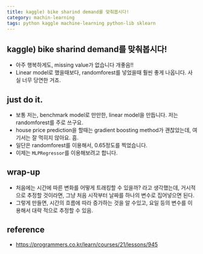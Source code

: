 ```yaml
---
title: kaggle) bike sharind demand를 맞춰봅시다!
category: machin-learning 
tags: python kaggle machine-learning python-lib sklearn
---
```


## kaggle) bike sharind demand를 맞춰봅시다!

- 아주 행복하게도, missing value가 없습니다 개좋음!!
- Linear model로 했을때보다, randomforest를 넣었을때 훨씬 좋게 나옵니다. 사실 너무 당연한 거죠. 

## just do it. 

- 보통 저는, benchmark model로 만만한, linear model을 만듭니다. 저는 randomforest를 주로 쓰구요. 
- house price prediction을 할때는 gradient boosting method가 괜찮았는데, 여기서는 잘 먹히지 않아요. 흠. 
- 일단은 randomforest를 이용해서, 0.65정도를 찍었습니다. 
- 이제는 `MLPRegressor`를 이용해보려고 합니다. 
##


## wrap-up 

- 처음에는 시간에 따른 변화를 어떻게 트래킹할 수 있을까? 라고 생각했는데, 거시적으로 추정할 것이라면, 그냥 처음 시작부터 날짜를 하나의 변수로 집어넣으면 된다. 
- 그렇게 만들면, 시간의 흐름에 따라 증가하는 것을 알 수있고, 요일 등의 변수를 이용해서 대략 적으로 추정할 수 있음. 

## reference 

- <https://programmers.co.kr/learn/courses/21/lessons/945>